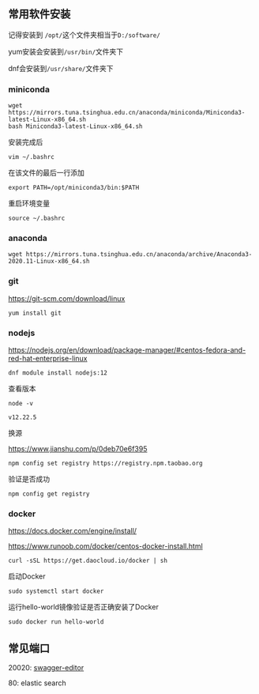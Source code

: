 ## 常用软件安装

记得安装到 `/opt/`这个文件夹相当于`D:/software/`

yum安装会安装到`/usr/bin/`文件夹下

dnf会安装到`/usr/share/`文件夹下

### miniconda

```
wget https://mirrors.tuna.tsinghua.edu.cn/anaconda/miniconda/Miniconda3-latest-Linux-x86_64.sh
bash Miniconda3-latest-Linux-x86_64.sh
```

安装完成后

```
vim ~/.bashrc
```

在该文件的最后一行添加

```
export PATH=/opt/miniconda3/bin:$PATH
```

重启环境变量

```
source ~/.bashrc
```

### anaconda

```
wget https://mirrors.tuna.tsinghua.edu.cn/anaconda/archive/Anaconda3-2020.11-Linux-x86_64.sh
```

### git

https://git-scm.com/download/linux

```
yum install git
```

### nodejs

https://nodejs.org/en/download/package-manager/#centos-fedora-and-red-hat-enterprise-linux

```
dnf module install nodejs:12
```

查看版本

```
node -v
```

```
v12.22.5
```

换源

https://www.jianshu.com/p/0deb70e6f395

```
npm config set registry https://registry.npm.taobao.org
```

验证是否成功

```
npm config get registry
```

### docker

https://docs.docker.com/engine/install/

https://www.runoob.com/docker/centos-docker-install.html

```shell
curl -sSL https://get.daocloud.io/docker | sh
```

启动Docker

```
sudo systemctl start docker
```

运行hello-world镜像验证是否正确安装了Docker

```
sudo docker run hello-world
```





## 常见端口

20020: [swagger-editor](https://github.com/swagger-api/swagger-editor)

80: elastic search

